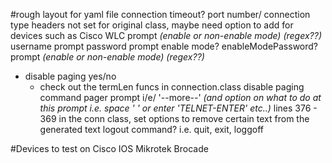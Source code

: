 #rough layout for yaml file 
connection timeout? 
port number/ connection type 
headers not set for original class, maybe need option to add for devices such as Cisco WLC 
prompt _(enable or non-enable mode) (regex??)_ 
username prompt 
password prompt 
enable mode? 
enableModePassword? 
prompt _(enable or non-enable mode) (regex??)_ 
* disable paging yes/no  
  * check out the termLen funcs in connection.class 
disable paging command 
pager prompt i/e/ '--more--' _(and option on what to do at this prompt i.e. space ' '  or enter 'TELNET-ENTER' etc..)_ 
lines 376 - 369 in the conn class, set options to remove certain text from the generated text 
logout command? i.e. quit, exit, loggoff 

  
#Devices to test on 
Cisco IOS 
Mikrotek 
Brocade 
